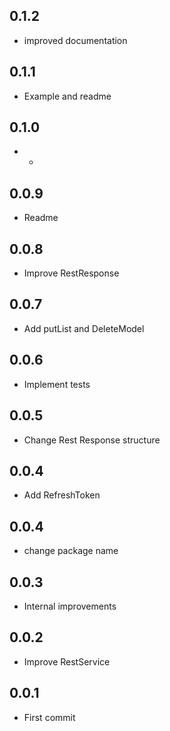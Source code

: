 ## 0.1.2

* improved documentation

## 0.1.1

* Example and readme

## 0.1.0

* -

## 0.0.9

* Readme

## 0.0.8

* Improve RestResponse

## 0.0.7

* Add putList and DeleteModel

## 0.0.6

* Implement tests

## 0.0.5

* Change Rest Response structure

## 0.0.4

* Add RefreshToken

## 0.0.4

* change package name

## 0.0.3

* Internal improvements

## 0.0.2

* Improve RestService

## 0.0.1

* First commit
